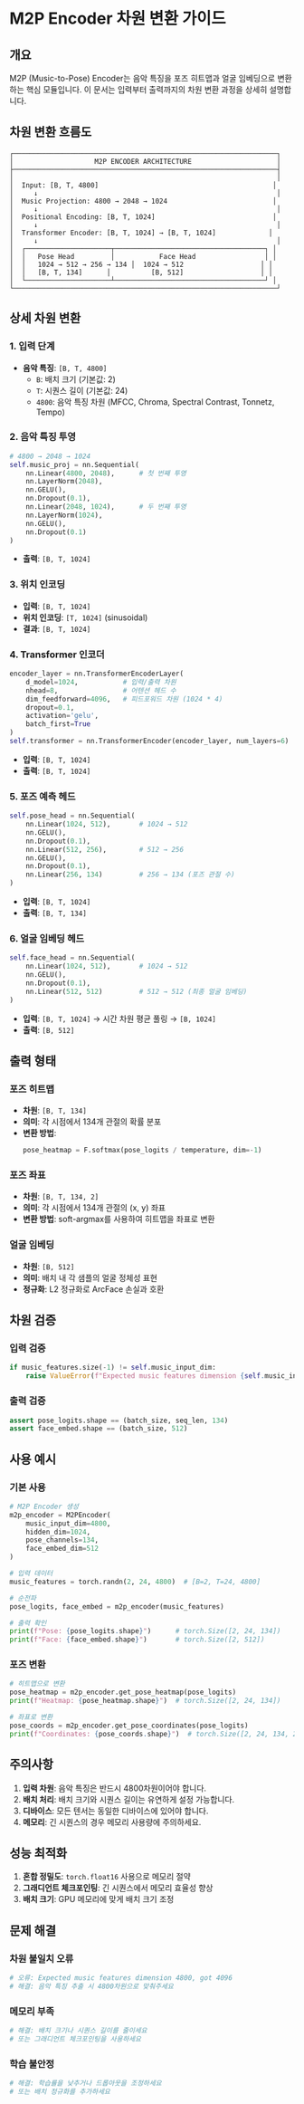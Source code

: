 # M2P Encoder 차원 변환 가이드

## 개요

M2P (Music-to-Pose) Encoder는 음악 특징을 포즈 히트맵과 얼굴 임베딩으로 변환하는 핵심 모듈입니다. 이 문서는 입력부터 출력까지의 차원 변환 과정을 상세히 설명합니다.

## 차원 변환 흐름도

```
┌─────────────────────────────────────────────────────────────────┐
│                    M2P ENCODER ARCHITECTURE                     │
├─────────────────────────────────────────────────────────────────┤
│                                                                 │
│  Input: [B, T, 4800]                                           │
│     ↓                                                           │
│  Music Projection: 4800 → 2048 → 1024                          │
│     ↓                                                           │
│  Positional Encoding: [B, T, 1024]                             │
│     ↓                                                           │
│  Transformer Encoder: [B, T, 1024] → [B, T, 1024]             │
│     ↓                                                           │
│  ┌─────────────────────┬─────────────────────────────────────┐ │
│  │   Pose Head         │           Face Head                 │ │
│  │   1024 → 512 → 256 → 134 │  1024 → 512                   │ │
│  │   [B, T, 134]      │          [B, 512]                   │ │
│  └─────────────────────┴─────────────────────────────────────┘ │
└─────────────────────────────────────────────────────────────────┘
```

## 상세 차원 변환

### 1. 입력 단계
- **음악 특징**: `[B, T, 4800]`
  - `B`: 배치 크기 (기본값: 2)
  - `T`: 시퀀스 길이 (기본값: 24)
  - `4800`: 음악 특징 차원 (MFCC, Chroma, Spectral Contrast, Tonnetz, Tempo)

### 2. 음악 특징 투영
```python
# 4800 → 2048 → 1024
self.music_proj = nn.Sequential(
    nn.Linear(4800, 2048),      # 첫 번째 투영
    nn.LayerNorm(2048),
    nn.GELU(),
    nn.Dropout(0.1),
    nn.Linear(2048, 1024),      # 두 번째 투영
    nn.LayerNorm(1024),
    nn.GELU(),
    nn.Dropout(0.1)
)
```
- **출력**: `[B, T, 1024]`

### 3. 위치 인코딩
- **입력**: `[B, T, 1024]`
- **위치 인코딩**: `[T, 1024]` (sinusoidal)
- **결과**: `[B, T, 1024]`

### 4. Transformer 인코더
```python
encoder_layer = nn.TransformerEncoderLayer(
    d_model=1024,           # 입력/출력 차원
    nhead=8,                # 어텐션 헤드 수
    dim_feedforward=4096,   # 피드포워드 차원 (1024 * 4)
    dropout=0.1,
    activation='gelu',
    batch_first=True
)
self.transformer = nn.TransformerEncoder(encoder_layer, num_layers=6)
```
- **입력**: `[B, T, 1024]`
- **출력**: `[B, T, 1024]`

### 5. 포즈 예측 헤드
```python
self.pose_head = nn.Sequential(
    nn.Linear(1024, 512),       # 1024 → 512
    nn.GELU(),
    nn.Dropout(0.1),
    nn.Linear(512, 256),        # 512 → 256
    nn.GELU(),
    nn.Dropout(0.1),
    nn.Linear(256, 134)         # 256 → 134 (포즈 관절 수)
)
```
- **입력**: `[B, T, 1024]`
- **출력**: `[B, T, 134]`

### 6. 얼굴 임베딩 헤드
```python
self.face_head = nn.Sequential(
    nn.Linear(1024, 512),       # 1024 → 512
    nn.GELU(),
    nn.Dropout(0.1),
    nn.Linear(512, 512)         # 512 → 512 (최종 얼굴 임베딩)
)
```
- **입력**: `[B, T, 1024]` → 시간 차원 평균 풀링 → `[B, 1024]`
- **출력**: `[B, 512]`

## 출력 형태

### 포즈 히트맵
- **차원**: `[B, T, 134]`
- **의미**: 각 시점에서 134개 관절의 확률 분포
- **변환 방법**: 
  ```python
  pose_heatmap = F.softmax(pose_logits / temperature, dim=-1)
  ```

### 포즈 좌표
- **차원**: `[B, T, 134, 2]`
- **의미**: 각 시점에서 134개 관절의 (x, y) 좌표
- **변환 방법**: soft-argmax를 사용하여 히트맵을 좌표로 변환

### 얼굴 임베딩
- **차원**: `[B, 512]`
- **의미**: 배치 내 각 샘플의 얼굴 정체성 표현
- **정규화**: L2 정규화로 ArcFace 손실과 호환

## 차원 검증

### 입력 검증
```python
if music_features.size(-1) != self.music_input_dim:
    raise ValueError(f"Expected music features dimension {self.music_input_dim}, got {music_features.size(-1)}")
```

### 출력 검증
```python
assert pose_logits.shape == (batch_size, seq_len, 134)
assert face_embed.shape == (batch_size, 512)
```

## 사용 예시

### 기본 사용
```python
# M2P Encoder 생성
m2p_encoder = M2PEncoder(
    music_input_dim=4800,
    hidden_dim=1024,
    pose_channels=134,
    face_embed_dim=512
)

# 입력 데이터
music_features = torch.randn(2, 24, 4800)  # [B=2, T=24, 4800]

# 순전파
pose_logits, face_embed = m2p_encoder(music_features)

# 출력 확인
print(f"Pose: {pose_logits.shape}")      # torch.Size([2, 24, 134])
print(f"Face: {face_embed.shape}")       # torch.Size([2, 512])
```

### 포즈 변환
```python
# 히트맵으로 변환
pose_heatmap = m2p_encoder.get_pose_heatmap(pose_logits)
print(f"Heatmap: {pose_heatmap.shape}")  # torch.Size([2, 24, 134])

# 좌표로 변환
pose_coords = m2p_encoder.get_pose_coordinates(pose_logits)
print(f"Coordinates: {pose_coords.shape}")  # torch.Size([2, 24, 134, 2])
```

## 주의사항

1. **입력 차원**: 음악 특징은 반드시 4800차원이어야 합니다.
2. **배치 처리**: 배치 크기와 시퀀스 길이는 유연하게 설정 가능합니다.
3. **디바이스**: 모든 텐서는 동일한 디바이스에 있어야 합니다.
4. **메모리**: 긴 시퀀스의 경우 메모리 사용량에 주의하세요.

## 성능 최적화

1. **혼합 정밀도**: `torch.float16` 사용으로 메모리 절약
2. **그래디언트 체크포인팅**: 긴 시퀀스에서 메모리 효율성 향상
3. **배치 크기**: GPU 메모리에 맞게 배치 크기 조정

## 문제 해결

### 차원 불일치 오류
```python
# 오류: Expected music features dimension 4800, got 4096
# 해결: 음악 특징 추출 시 4800차원으로 맞춰주세요
```

### 메모리 부족
```python
# 해결: 배치 크기나 시퀀스 길이를 줄이세요
# 또는 그래디언트 체크포인팅을 사용하세요
```

### 학습 불안정
```python
# 해결: 학습률을 낮추거나 드롭아웃을 조정하세요
# 또는 배치 정규화를 추가하세요
```
